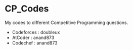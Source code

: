# CP_Codes
My codes to different Competitive Programming questions.

* Codeforces : doubleux
* AtCoder    : anand873
* Codechef   : anand873
